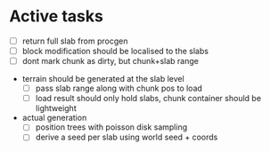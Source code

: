 # Active tasks

* [ ] return full slab from procgen
* [ ] block modification should be localised to the slabs
* [ ] dont mark chunk as dirty, but chunk+slab range
* terrain should be generated at the slab level
	* [ ] pass slab range along with chunk pos to load
	* [ ] load result should only hold slabs, chunk container should be lightweight
* actual generation
	* [ ] position trees with poisson disk sampling
	* [ ] derive a seed per slab using world seed + coords
